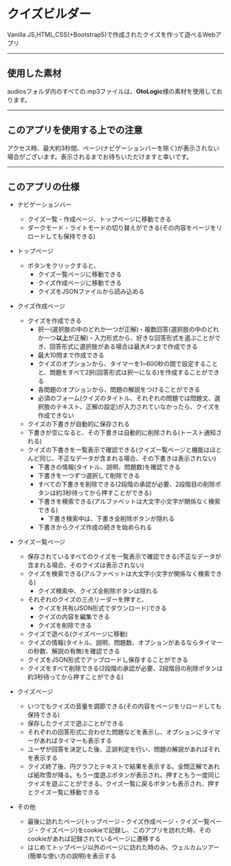# クイズビルダー
Vanilla JS,HTML,CSS(+Bootstrap5)で作成されたクイズを作って遊べるWebアプリ

***
## 使用した素材
audiosフォルダ内のすべての.mp3ファイルは、**OtoLogic**様の素材を使用しております。

***
## このアプリを使用する上での注意
アクセス時、最大約3秒間、ページ(ナビゲーションバーを除く)が表示されない場合がございます。表示されるまでお待ちいただけますと幸いです。

***
## このアプリの仕様
- ナビゲーションバー
  - クイズ一覧・作成ページ、トップページに移動できる
  - ダークモード・ライトモードの切り替えができる(その内容をページをリロードしても保持できる)
- トップページ
  - ボタンをクリックすると、
    - クイズ一覧ページに移動できる
    - クイズ作成ページに移動できる
    - クイズをJSONファイルから読み込める


- クイズ作成ページ
  - クイズを作成できる
    - 択一(選択肢の中のどれか一つが正解)・複数回答(選択肢の中のどれか一つ**以上**が正解)・入力形式から、好きな回答形式を選ぶことができ、回答形式に選択肢がある場合は最大4つまで作成できる
    - 最大10問まで作成できる
    - クイズのオプションから、タイマーを1~600秒の間で設定することと、問題をすべて2択(回答形式は択一になる)を作成することができる
    - 各問題のオプションから、問題の解説をつけることができる
    - 必須のフォーム(クイズのタイトル、それぞれの問題では問題文、選択肢のテキスト、正解の設定)が入力されていなかったら、クイズを作成できない
  - クイズの下書きが自動的に保存される
  - 下書きが空になると、その下書きは自動的に削除される(トースト通知される)
  - クイズの下書きを一覧表示で確認できる(クイズ一覧ページと機能はほとんど同じ、不正なデータが含まれる場合、その下書きは表示されない)
    - 下書きの情報(タイトル、説明、問題数)を確認できる
    - 下書きを一つずつ選択して削除できる
    - すべての下書きを削除できる(2段階の承認が必要、2段階目の削除ボタンは約3秒待ってから押すことができる)
    - 下書きを検索できる(アルファベットは大文字小文字が関係なく検索できる)
      - 下書き検索中は、下書き全削除ボタンが隠れる
    - 下書きからクイズ作成の続きを始められる
   

- クイズ一覧ページ
  - 保存されているすべてのクイズを一覧表示で確認できる(不正なデータが含まれる場合、そのクイズは表示されない)
  - クイズを検索できる(アルファベットは大文字小文字が関係なく検索できる)
    - クイズ検索中、クイズ全削除ボタンは隠れる
  - それぞれのクイズの三点リーダーを押すと、
    - クイズを共有(JSON形式でダウンロード)できる
    - クイズの内容を編集できる
    - クイズを削除できる
  - クイズで遊べる(クイズページに移動)
  - クイズの情報(タイトル、説明、問題数、オプションがあるならタイマーの秒数、解説の有無)を確認できる
  - クイズをJSON形式でアップロードし保存することができる
  - クイズをすべて削除できる(2段階の承認が必要、2段階目の削除ボタンは約3秒待ってから押すことができる)
 

- クイズページ
  - いつでもクイズの音量を調節できる(その内容をページをリロードしても保持できる)
  - 保存したクイズで遊ぶことができる
  - それぞれの回答形式に合わせた問題などを表示し、オプションにタイマーがあればタイマーも表示する
  - ユーザが回答を決定した後、正誤判定を行い、問題の解説があればそれを表示する
  - クイズ終了後、円グラフとテキストで結果を表示する。全問正解であれば紙吹雪が降る。もう一度遊ぶボタンが表示され、押すともう一度同じクイズを遊ぶことができる。クイズ一覧に戻るボタンも表示され、押すとクイズ一覧に移動できる
 

- その他
  - 最後に訪れたページ(トップページ・クイズ作成ページ・クイズ一覧ページ・クイズページ)をcookieで記録し、このアプリを訪れた時、そのcookieがあれば記録されているページに遷移する
  - はじめてトップページ以外のページに訪れた時のみ、ウェルカムツアー(簡単な使い方の説明)を表示する
